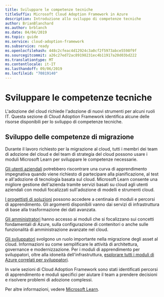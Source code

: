 ```yaml
---
title: Sviluppare le competenze tecniche
titleSuffix: Microsoft Cloud Adoption Framework in Azure
description: Introduzione allo sviluppo di competenze tecniche
author: BrianBlanchard
ms.author: brblanch
ms.date: 04/04/2019
ms.topic: guide
ms.service: cloud-adoption-framework
ms.subservice: ready
ms.openlocfilehash: 448c2cfeac4d12924c3a0cf2f5973abce5598f9f
ms.sourcegitcommit: a26c27ed72ac89198231ec4b11917a20d03bd222
ms.translationtype: MT
ms.contentlocale: it-IT
ms.lasthandoff: 09/06/2019
ms.locfileid: "70819140"
---
```

# <a name="build-technical-skills"></a>Sviluppare le competenze tecniche

L'adozione del cloud richiede l'adozione di nuovi strumenti per alcuni ruoli IT. Questa sezione di Cloud Adoption Framework identifica alcune delle risorse disponibili per lo sviluppo di competenze tecniche.

## <a name="migration-skill-building"></a>Sviluppo delle competenze di migrazione

Durante il lavoro richiesto per la migrazione al cloud, tutti i membri dei team di adozione del cloud e del team di strategia del cloud possono usare i moduli Microsoft Learn per sviluppare le competenze necessarie.

[Gli utenti aziendali](/learn/browse/?roles=business-user) potrebbero riscontrare una curva di apprendimento impegnativa quando viene richiesto di partecipare alla pianificazione, al test e all'adozione di tecnologia basata sul cloud. Microsoft Learn consente una migliore gestione dell'azienda tramite servizi basati su cloud agli utenti aziendali con moduli focalizzati sull'adozione di modelli e strumenti cloud.

[I progettisti di soluzioni](/learn/browse/?roles=solution-architect) possono accedere a centinaia di moduli e percorsi di apprendimento. Gli argomenti disponibili vanno dai servizi di infrastruttura di base alla trasformazione dei dati avanzata.

[Gli amministratori](/learn/browse/?roles=administrator) hanno accesso ai moduli che si focalizzano sui concetti fondamentali di Azure, sulla configurazione di contenitori o anche sulle funzionalità di amministrazione avanzate nel cloud.

[Gli sviluppatori](/learn/browse/?roles=developer&term=infrastructure) svolgono un ruolo importante nella migrazione degli asset al cloud. Informazioni su come semplificare le attività di architettura, governance e modernizzazione. Per i moduli di apprendimento per sviluppatori, oltre alla idoneità dell'infrastruttura, [esplorare tutti i moduli di Azure correlati per sviluppatori](/learn/browse/?roles=developer&products=azure).

In varie sezioni di Cloud Adoption Framework sono stati identificati percorsi di apprendimento e moduli specifici per aiutare il team a prendere decisioni e risolvere problemi di adozione complessi.

Per altre informazioni, vedere [Microsoft Learn](/learn).
